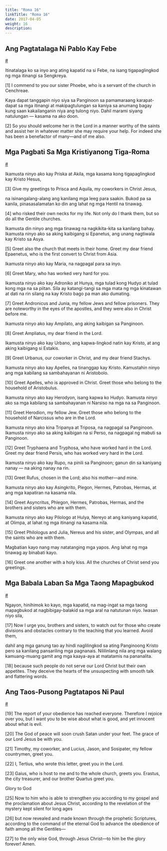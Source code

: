 ```yaml
---
title: "Roma 16"
linkTitle: "Roma 16"
date: 2017-04-05
weight: 16
description:
---
```


## Ang Pagtatalaga Ni Pablo Kay Febe
[#](# "Paul’s Commendation of Phoebe")

Itinatalaga ko sa inyo ang ating kapatid na si Febe, na isang tigapaglingkod ng mga itinangi sa Sengkreya.

[1] I commend to you our sister Phoebe, who is a servant of the church in Cenchreae.

Kaya dapat tanggapin niyo siya sa Panginoon sa pamamaraang karapat-dapat sa mga itinangi at makipagtulungan sa kaniya sa anumang bagay kung saan kakailanganin niya ang tulong niyo. Dahil marami siyang natulungan — kasama na ako doon.

[2] So you should welcome her in the Lord in a manner worthy of the saints and assist her in whatever matter she may require your help. For indeed she has been a benefactor of many—and of me also.

## Mga Pagbati Sa Mga Kristiyanong Tiga-Roma
[#](# "Greeting to Roman Christians")

Ikamusta ninyo ako kay Priska at Akila, mga kasama kong tigapaglingkod kay Kristo Hesus,

[3] Give my greetings to Prisca and Aquila, my coworkers in Christ Jesus,

na isinangalang-alang ang kanilang mga leeg para saakin. Bukod pa sa kanila, pinasasalamatan ko din ang lahat ng mga Hentil na tinawag.

[4] who risked their own necks for my life. Not only do I thank them, but so do all the Gentile churches.

Ikamusta din ninyo ang mga tinawag na nagkikita-kita sa kanilang bahay. Ikamusta ninyo ako sa aking kaibigang si Epanetus, ang unang nagtiwala kay Kristo sa Asya.

[5] Greet also the church that meets in their home. Greet my dear friend Epaenetus, who is the first convert to Christ from Asia.

Ikamusta ninyo ako kay Maria, na nagpagal para sa inyo.

[6] Greet Mary, who has worked very hard for you.

Ikamusta ninyo ako kay Adroniko at Hunya, mga tulad kong Hudyo at tulad kong mga na sa piitan. Sila ay katangi-tangi sa mga mata ng mga kinatawan at dati na rin silang na kay Kristo bago pa man ako dumating.

[7] Greet Andronicus and Junia, my fellow Jews and fellow prisoners. They are noteworthy in the eyes of the apostles, and they were also in Christ before me.

Ikamusta ninyo ako kay Ampilato, ang aking kaibigan sa Panginoon.

[8] Greet Ampliatus, my dear friend in the Lord.

Ikamusta ninyo ako kay Urbano, ang kapwa-lingkod natin kay Kristo, at ang aking kaibigang si Estakis.

[9] Greet Urbanus, our coworker in Christ, and my dear friend Stachys.

Ikamusta ninyo ako kay Apelles, na tinanggap kay Kristo. Kamustahin ninyo ang mga kabilang sa sambahayanan ni Aristobolo.

[10] Greet Apelles, who is approved in Christ. Greet those who belong to the household of Aristobulus.

Ikamusta ninyo ako kay Herodyon, isang kapwa ko Hudyo. Ikamusta ninyo ako sa mga kabilang sa sambahayanan ni Narsiso na mga na sa Panginoon.

[11] Greet Herodion, my fellow Jew. Greet those who belong to the household of Narcissus who are in the Lord.

Ikamusta ninyo ako kina Tripanya at Triposa, na nagpagal sa Panginoon. Ikamusta ninyo ako sa aking kaibigan na si Perso, na nagpagal ng mabuti sa Panginoon.

[12] Greet Tryphaena and Tryphosa, who have worked hard in the Lord. Greet my dear friend Persis, who has worked very hard in the Lord.

Ikamusta ninyo ako kay Rupo, na pinili sa Panginoon; ganun din sa kaniyang nanay — na aking nanay na rin.

[13] Greet Rufus, chosen in the Lord; also his mother—and mine.

Ikamusta ninyo ako kay Asingkrito, Plegon, Hermes, Patrobas, Hermas, at ang mga kapatiran na kasama nila.

[14] Greet Asyncritus, Phlegon, Hermes, Patrobas, Hermas, and the brothers and sisters who are with them.

Ikamusta ninyo ako kay Pilologo at Hulya, Nereyo at ang kaniyang kapatid, at Olimpa, at lahat ng mga itinangi na kasama nila.

[15] Greet Philologus and Julia, Nereus and his sister, and Olympas, and all the saints who are with them.

Magbatian kayo nang may natatanging mga yapos. Ang lahat ng mga tinawag ay binabati kayo.

[16] Greet one another with a holy kiss. All the churches of Christ send you greetings.

## Mga Babala Laban Sa Mga Taong Mapagbukod
[#](# "Warning against Divisive People")

Ngayon, hinihimok ko kayo, mga kapatid, na mag-ingat sa mga taong mapagbukod at nagbibigay-balakid sa mga aral na natutunan niyo. Iwasan niyo sila,

[17] Now I urge you, brothers and sisters, to watch out for those who create divisions and obstacles contrary to the teaching that you learned. Avoid them,

dahil ang mga ganung tao ay hindi naglilingkod sa ating Panginoong Kristo pero sa kanilang pansariling mga pagnanais. Nililinlang nila ang mga walang kamuang-muang gamit ang mga kaaya-aya at matatamis na pananalita.

[18] because such people do not serve our Lord Christ but their own appetites. They deceive the hearts of the unsuspecting with smooth talk and flattering words.

## Ang Taos-Pusong Pagtatapos Ni Paul
[#](# "Paul’s Gracious Conclusion")

[19] The report of your obedience has reached everyone. Therefore I rejoice over you, but I want you to be wise about what is good, and yet innocent about what is evil.

[20] The God of peace will soon crush Satan under your feet. The grace of our Lord Jesus be with you.

[21] Timothy, my coworker, and Lucius, Jason, and Sosipater, my fellow countrymen, greet you.

[22] I, Tertius, who wrote this letter, greet you in the Lord.

[23] Gaius, who is host to me and to the whole church, greets you. Erastus, the city treasurer, and our brother Quartus greet you.

Glory to God

[25] Now to him who is able to strengthen you according to my gospel and the proclamation about Jesus Christ, according to the revelation of the mystery kept silent for long ages

[26] but now revealed and made known through the prophetic Scriptures, according to the command of the eternal God to advance the obedience of faith among all the Gentiles—

[27] to the only wise God, through Jesus Christ—to him be the glory forever! Amen.
